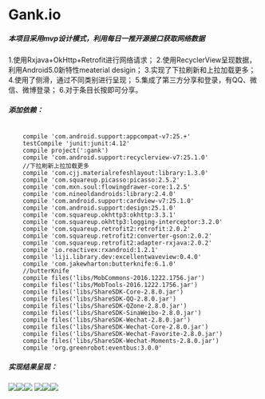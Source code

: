 # Gank.io
##### 本项目采用mvp设计模式，利用每日一推开源接口获取网络数据
1.使用Rxjava+OkHttp+Retrofit进行网络请求；
2.使用RecyclerView呈现数据，利用Android5.0新特性meaterial desigin；
3.实现了下拉刷新和上拉加载更多；
4.使用了侧滑，通过不同类别进行呈现；
5.集成了第三方分享和登录，有QQ、微信、微博登录；
6.对于条目长按即可分享。
##### 添加依赖：
<pre><code>
    compile 'com.android.support:appcompat-v7:25.+'
    testCompile 'junit:junit:4.12'
    compile project(':gank')
    compile 'com.android.support:recyclerview-v7:25.1.0'
    //下拉刷新上拉加载更多
    compile 'com.cjj.materialrefeshlayout:library:1.3.0'
    compile 'com.squareup.picasso:picasso:2.5.2'
    compile 'com.mxn.soul:flowingdrawer-core:1.2.5'
    compile 'com.nineoldandroids:library:2.4.0'
    compile 'com.android.support:cardview-v7:25.1.0'
    compile 'com.android.support:design:25.1.0'
    compile 'com.squareup.okhttp3:okhttp:3.3.1'
    compile 'com.squareup.okhttp3:logging-interceptor:3.2.0'
    compile 'com.squareup.retrofit2:retrofit:2.0.2'
    compile 'com.squareup.retrofit2:converter-gson:2.0.2'
    compile 'com.squareup.retrofit2:adapter-rxjava:2.0.2'
    compile 'io.reactivex:rxandroid:1.2.1'
    compile 'liji.library.dev:excellentwaveview:0.4.0'
    compile 'com.jakewharton:butterknife:6.1.0'
    //butterKnife
    compile files('libs/MobCommons-2016.1222.1756.jar')
    compile files('libs/MobTools-2016.1222.1756.jar')
    compile files('libs/ShareSDK-Core-2.8.0.jar')
    compile files('libs/ShareSDK-QQ-2.8.0.jar')
    compile files('libs/ShareSDK-QZone-2.8.0.jar')
    compile files('libs/ShareSDK-SinaWeibo-2.8.0.jar')
    compile files('libs/ShareSDK-Wechat-2.8.0.jar')
    compile files('libs/ShareSDK-Wechat-Core-2.8.0.jar')
    compile files('libs/ShareSDK-Wechat-Favorite-2.8.0.jar')
    compile files('libs/ShareSDK-Wechat-Moments-2.8.0.jar')
    compile 'org.greenrobot:eventbus:3.0.0'
</code></pre>

##### 实现结果呈现：

![](https://github.com/sunshinewei/Gank.io/blob/master/cutimage/ios.gif)![](https://github.com/sunshinewei/Gank.io/blob/master/cutimage/girl.gif)![](https://github.com/sunshinewei/Gank.io/blob/master/cutimage/left.gif)
![](https://github.com/sunshinewei/Gank.io/blob/master/cutimage/login.gif)![](https://github.com/sunshinewei/Gank.io/blob/master/cutimage/refresh.gif)![](https://github.com/sunshinewei/Gank.io/blob/master/cutimage/share.gif)

